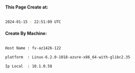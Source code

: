 
   
#### This Page Create at:

```bash

2024-01-15 - 22:51:09 UTC

```

#### Create By Machine:

```bash

Host Name : fv-az1426-122

platform  : Linux-6.2.0-1018-azure-x86_64-with-glibc2.35

Ip Local  : 10.1.0.58

```

